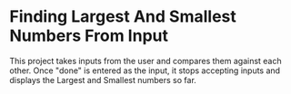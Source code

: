 # Finding Largest And Smallest Numbers From Input
This project takes inputs from the user and compares them against each other. Once "done" is entered as the input, it stops accepting inputs and displays the Largest and Smallest numbers so far.
